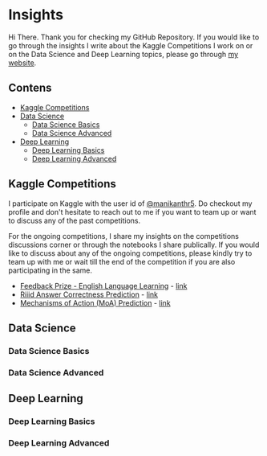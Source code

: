 # Insights 
Hi There. Thank you for checking my GitHub Repository. If you would like to go through the insights I write about the Kaggle Competitions I work on or on the Data Science and Deep Learning topics, please go through <a href="https://manikanthr5.github.io/insights/" target="_blank" label="Insights Blog by Manikanth Reddy">my website</a>. 

## Contens
- [Kaggle Competitions](#kaggle-competitions)
- [Data Science](#data-science)
  - [Data Science Basics](#data-science-basics)
  - [Data Science Advanced](#data-science-advanced)
- [Deep Learning](#deep-learning)
  - [Deep Learning Basics](#deep-learning-basics)
  - [Deep Learning Advanced](#deep-learning-advanced)

## Kaggle Competitions
I participate on Kaggle with the user id of <a href="https://kaggle.com/manikanthr5/" target="_blank" label="Manikanth Reddy on Kaggle">@manikanthr5</a>. Do checkout my profile and don't hesitate to reach out to me if you want to team up or want to discuss any of the past competitions. 

For the ongoing competitions, I share my insights on the competitions discussions corner or through the notebooks I share publically. If you would like to discuss about any of the ongoing competitions, please kindly try to team up with me or wait till the end of the competition if you are also participating in the same. 

- [Feedback Prize - English Language Learning](#feedback-prize---english-language-learning) - [link](https://www.kaggle.com/competitions/feedback-prize-english-language-learning) 
- [Riiid Answer Correctness Prediction](#riiid-answer-correctness-prediction) - [link](https://www.kaggle.com/competitions/riiid-test-answer-prediction) 
- [Mechanisms of Action (MoA) Prediction](#mechanisms-of-action-moa-prediction) - [link](https://www.kaggle.com/competitions/lish-moa) 

## Data Science

### Data Science Basics

### Data Science Advanced

## Deep Learning

### Deep Learning Basics

### Deep Learning Advanced